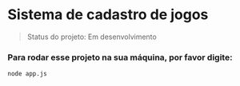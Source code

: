 # Sistema de cadastro de jogos
> Status do projeto: Em desenvolvimento
### Para rodar esse projeto na sua máquina, por favor digite:
```
node app.js
```
